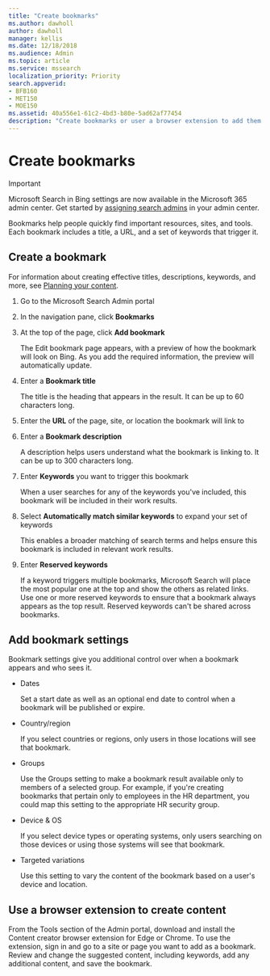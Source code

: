 ```yaml
---
title: "Create bookmarks"
ms.author: dawholl
author: dawholl
manager: kellis
ms.date: 12/18/2018
ms.audience: Admin
ms.topic: article
ms.service: mssearch
localization_priority: Priority
search.appverid:
- BFB160
- MET150
- MOE150
ms.assetid: 40a556e1-61c2-4bd3-b80e-5ad62af77454
description: "Create bookmarks or user a browser extension to add them to your Microsoft Search work results"
---
```


# Create bookmarks

> [!IMPORTANT]
> Microsoft Search in Bing settings are now available in the Microsoft 365 admin center. Get started by [assigning search admins](https://docs.microsoft.com/en-us/microsoftsearch/setup-microsoft-search#step-2-assign-search-admin-and-search-editor) in your admin center.
    
Bookmarks help people quickly find important resources, sites, and tools. Each bookmark includes a title, a URL, and a set of keywords that trigger it.
  
## Create a bookmark

For information about creating effective titles, descriptions, keywords, and more, see [Planning your content](plan-your-content.md).
  
1. Go to the Microsoft Search Admin portal
    
2. In the navigation pane, click **Bookmarks**
    
3. At the top of the page, click **Add bookmark**
    
    The Edit bookmark page appears, with a preview of how the bookmark will look on Bing. As you add the required information, the preview will automatically update.
    
4. Enter a **Bookmark title**
    
    The title is the heading that appears in the result. It can be up to 60 characters long.
    
5. Enter the **URL** of the page, site, or location the bookmark will link to 
    
6. Enter a **Bookmark description**
    
    A description helps users understand what the bookmark is linking to. It can be up to 300 characters long.
    
7. Enter **Keywords** you want to trigger this bookmark 
    
    When a user searches for any of the keywords you've included, this bookmark will be included in their work results.
    
8. Select **Automatically match similar keywords** to expand your set of keywords 
    
    This enables a broader matching of search terms and helps ensure this bookmark is included in relevant work results.
    
9. Enter **Reserved keywords**
    
    If a keyword triggers multiple bookmarks, Microsoft Search will place the most popular one at the top and show the others as related links. Use one or more reserved keywords to ensure that a bookmark always appears as the top result. Reserved keywords can't be shared across bookmarks.
    
## Add bookmark settings

Bookmark settings give you additional control over when a bookmark appears and who sees it.
  
- Dates
    
    Set a start date as well as an optional end date to control when a bookmark will be published or expire. 
    
- Country/region
    
    If you select countries or regions, only users in those locations will see that bookmark.
    
- Groups
    
    Use the Groups setting to make a bookmark result available only to members of a selected group. For example, if you're creating bookmarks that pertain only to employees in the HR department, you could map this setting to the appropriate HR security group.
    
- Device &amp; OS
    
    If you select device types or operating systems, only users searching on those devices or using those systems will see that bookmark.
    
- Targeted variations
    
    Use this setting to vary the content of the bookmark based on a user's device and location.
    
## Use a browser extension to create content

From the Tools section of the Admin portal, download and install the Content creator browser extension for Edge or Chrome. To use the extension, sign in and go to a site or page you want to add as a bookmark. Review and change the suggested content, including keywords, add any additional content, and save the bookmark.